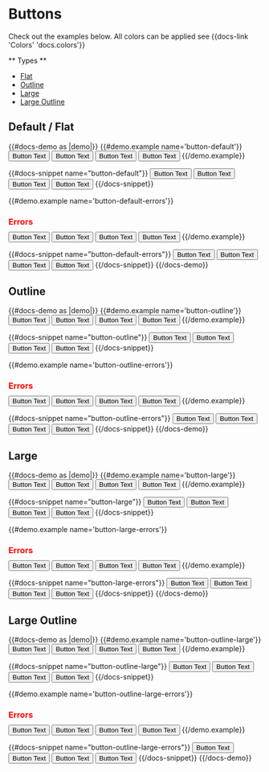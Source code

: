 # Buttons
Check out the examples below. All colors can be applied see {{docs-link 'Colors' 'docs.colors'}}

** Types **
- [Flat](#default-flat)
- [Outline](#outline)
- [Large](#large)
- [Large Outline](#large-outline)

## Default / Flat
{{#docs-demo as |demo|}}
  {{#demo.example name='button-default'}}
    <button class="button">Button Text</button>
    <button class="button hover">Button Text</button>
    <button class="button button__icon button__icon--download-gray">Button Text</button>
    <button class="button hover button__icon button__icon--download-gray">Button Text</button>
  {{/demo.example}}

  {{#docs-snippet name="button-default"}}
    <button class="button">Button Text</button>
    <button class="button hover">Button Text</button>
    <button class="button button__icon button__icon--download-gray">Button Text</button>
    <button class="button hover button__icon button__icon--download-gray">Button Text</button>
  {{/docs-snippet}}

  {{#demo.example name='button-default-errors'}}
    <h3 style="color:red;margin-bottom:10px;">Errors</h3>
    <button class="button button--error">Button Text</button>
    <button class="button button--error hover">Button Text</button>
    <button class="button button--error button__icon button__icon--download-gray">Button Text</button>
    <button class="button button--error hover button__icon button__icon--download-gray">Button Text</button>
  {{/demo.example}}

  {{#docs-snippet name="button-default-errors"}}
  <button class="button button--error">Button Text</button>
  <button class="button button--error hover">Button Text</button>
  <button class="button button--error button__icon button__icon--download-gray">Button Text</button>
  <button class="button button--error hover button__icon button__icon--download-gray">Button Text</button>
  {{/docs-snippet}}
{{/docs-demo}}

## Outline
{{#docs-demo as |demo|}}
  {{#demo.example name='button-outline'}}
    <button class="button button__outline">Button Text</button>
    <button class="button button__outline hover">Button Text</button>
    <button class="button button__outline button__icon button__icon--download-gray">Button Text</button>
    <button class="button button__outline hover button__icon button__icon--download-gray">Button Text</button>
  {{/demo.example}}

  {{#docs-snippet name="button-outline"}}
    <button class="button button__outline">Button Text</button>
    <button class="button button__outline hover">Button Text</button>
    <button class="button button__outline button__icon button__icon--download-gray">Button Text</button>
    <button class="button button__outline hover button__icon button__icon--download-gray">Button Text</button>
  {{/docs-snippet}}

  {{#demo.example name='button-outline-errors'}}
    <h3 style="color:red;margin-bottom:10px;">Errors</h3>
    <button class="button button--error button__outline">Button Text</button>
    <button class="button button--error button__outline hover">Button Text</button>
    <button class="button button--error button__outline button__icon button__icon--download-gray">Button Text</button>
    <button class="button button--error button__outline hover button__icon button__icon--download-gray">Button Text</button>
  {{/demo.example}}

  {{#docs-snippet name="button-outline-errors"}}
    <button class="button button--error button__outline">Button Text</button>
    <button class="button button--error button__outline hover">Button Text</button>
    <button class="button button--error button__outline button__icon button__icon--download-gray">Button Text</button>
    <button class="button button--error button__outline hover button__icon button__icon--download-gray">Button Text</button>
  {{/docs-snippet}}
{{/docs-demo}}

## Large
{{#docs-demo as |demo|}}
  {{#demo.example name='button-large'}}
    <button class="button button__large">Button Text</button>
    <button class="button button__large hover">Button Text</button>
    <button class="button button__large button__icon button__icon--download-gray">Button Text</button>
    <button class="button button__large hover button__icon button__icon--download-gray">Button Text</button>
  {{/demo.example}}

  {{#docs-snippet name="button-large"}}
    <button class="button button__large">Button Text</button>
    <button class="button button__large hover">Button Text</button>
    <button class="button button__large button__icon button__icon--download-gray">Button Text</button>
    <button class="button button__large hover button__icon button__icon--download-gray">Button Text</button>
  {{/docs-snippet}}

  {{#demo.example name='button-large-errors'}}
  <h3 style="color:red;margin-bottom:10px;">Errors</h3>
    <button class="button button--error button__large">Button Text</button>
    <button class="button button--error button__large hover">Button Text</button>
    <button class="button button--error button__large button__icon button__icon--download-gray">Button Text</button>
    <button class="button button--error button__large hover button__icon button__icon--download-gray">Button Text</button>
  {{/demo.example}}

  {{#docs-snippet name="button-large-errors"}}
    <button class="button button--error button__large">Button Text</button>
    <button class="button button--error button__large hover">Button Text</button>
    <button class="button button--error button__large button__icon button__icon--download-gray">Button Text</button>
    <button class="button button--error button__large hover button__icon button__icon--download-gray">Button Text</button>
  {{/docs-snippet}}
{{/docs-demo}}

## Large Outline
{{#docs-demo as |demo|}}
  {{#demo.example name='button-outline-large'}}
    <button class="button button__large button__outline">Button Text</button>
    <button class="button button__large button__outline hover">Button Text</button>
    <button class="button button__large button__outline button__icon button__icon--download-gray">Button Text</button>
    <button class="button button__large button__outline hover button__icon button__icon--download-gray">Button Text</button>
  {{/demo.example}}

  {{#docs-snippet name="button-outline-large"}}
    <button class="button button__large button__outline">Button Text</button>
    <button class="button button__large button__outline hover">Button Text</button>
    <button class="button button__large button__outline button__icon button__icon--download-gray">Button Text</button>
    <button class="button button__large button__outline hover button__icon button__icon--download-gray">Button Text</button>
  {{/docs-snippet}}

  {{#demo.example name='button-outline-large-errors'}}
    <h3 style="color:red;margin-bottom:10px;">Errors</h3>
    <button class="button button--error button__large button__outline">Button Text</button>
    <button class="button button--error button__large button__outline hover">Button Text</button>
    <button class="button button--error button__large button__outline button__icon button__icon--download-gray">Button Text</button>
    <button class="button button--error button__large button__outline hover button__icon button__icon--download-gray">Button Text</button>
  {{/demo.example}}

  {{#docs-snippet name="button-outline-large-errors"}}
    <button class="button button--error button__large button__outline">Button Text</button>
    <button class="button button--error button__large button__outline hover">Button Text</button>
    <button class="button button--error button__large button__outline button__icon button__icon--download-gray">Button Text</button>
    <button class="button button--error button__large button__outline hover button__icon button__icon--download-gray">Button Text</button>
  {{/docs-snippet}}
{{/docs-demo}}
